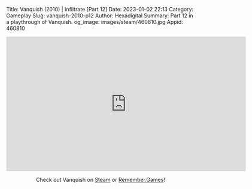 Title: Vanquish (2010) | Infiltrate [Part 12]
Date: 2023-01-02 22:13
Category: Gameplay
Slug: vanquish-2010-p12
Author: Hexadigital
Summary: Part 12 in a playthrough of Vanquish.
og_image: images/steam/460810.jpg
Appid: 460810

<center><iframe src="https://www.youtube.com/embed/dUHSVY-Aw0s?feature=oembed" allow="accelerometer; autoplay; encrypted-media; gyroscope; picture-in-picture" width="640" height="360" frameborder="0"></iframe>

Check out Vanquish on [Steam](https://store.steampowered.com/app/460810/?curator_clanid=34633900) or [Remember.Games](https://remember.games/game/5442/vanquish/)!</center>

